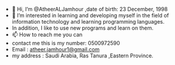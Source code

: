 - 👋 Hi, I’m @AtheerALJamhour ,date of birth: 23 December, 1998
- 👀 I’m interested in learning and developing myself in the field of information technology and learning programming languages.
-  In addition, I like to use new programs and learn on them.
- 📫 How to reach me you can 
- contact me this is my number: 0500972590
- Email : atheer.jamhour1@gmail.com 
- my address : Saudi Arabia, Ras Tanura ,Eastern Province.

<!---
AtheerALJamhour/AtheerALJamhour is a ✨ special ✨ repository because its `README.md` (this file) appears on your GitHub profile.
You can click the Preview link to take a look at your changes.
--->
